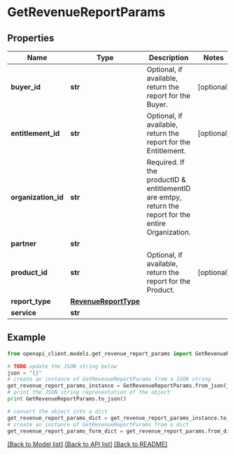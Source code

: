 # GetRevenueReportParams


## Properties
Name | Type | Description | Notes
------------ | ------------- | ------------- | -------------
**buyer_id** | **str** | Optional, if available, return the report for the Buyer. | [optional] 
**entitlement_id** | **str** | Optional, if available, return the report for the Entitlement. | [optional] 
**organization_id** | **str** | Required. If the productID &amp; entitlementID are emtpy, return the report for the entire Organization. | 
**partner** | **str** |  | 
**product_id** | **str** | Optional, if available, return the report for the Product. | [optional] 
**report_type** | [**RevenueReportType**](RevenueReportType.md) |  | 
**service** | **str** |  | 

## Example

```python
from openapi_client.models.get_revenue_report_params import GetRevenueReportParams

# TODO update the JSON string below
json = "{}"
# create an instance of GetRevenueReportParams from a JSON string
get_revenue_report_params_instance = GetRevenueReportParams.from_json(json)
# print the JSON string representation of the object
print GetRevenueReportParams.to_json()

# convert the object into a dict
get_revenue_report_params_dict = get_revenue_report_params_instance.to_dict()
# create an instance of GetRevenueReportParams from a dict
get_revenue_report_params_form_dict = get_revenue_report_params.from_dict(get_revenue_report_params_dict)
```
[[Back to Model list]](../README.md#documentation-for-models) [[Back to API list]](../README.md#documentation-for-api-endpoints) [[Back to README]](../README.md)


